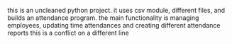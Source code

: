 this is an uncleaned python project.
it uses csv module, different files, and builds an attendance program.
the main functionality is managing employees, updating time attendances and creating different attendance reports
this is a conflict on a different line
